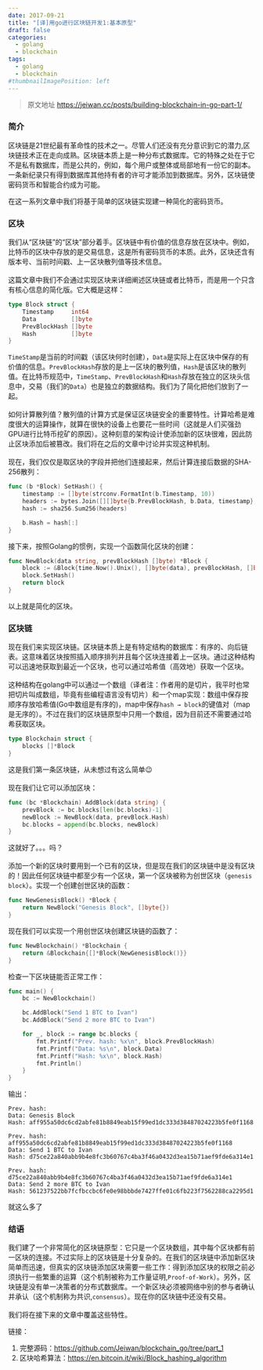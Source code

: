 ```yaml
---
date: 2017-09-21
title: "[译]用go进行区块链开发1:基本原型"
draft: false
categories:
  - golang
  - blockchain
tags:
  - golang
  - blockchain
#thumbnailImagePosition: left
---
```


>原文地址 https://jeiwan.cc/posts/building-blockchain-in-go-part-1/

### 简介
区块链是21世纪最有革命性的技术之一。尽管人们还没有充分意识到它的潜力,区块链技术正在走向成熟。区块链本质上是一种分布式数据库。它的特殊之处在于它不是私有数据库，而是公共的，例如，每个用户或整体或局部地有一份它的副本。一条新纪录只有得到数据库其他持有者的许可才能添加到数据库。另外，区块链使密码货币和智能合约成为可能。

<!--more-->
在这一系列文章中我们将基于简单的区块链实现建一种简化的密码货币。

### 区块
我们从“区块链”的“区块”部分着手。区块链中有价值的信息存放在区块中。例如，比特币的区块中存放的是交易信息，这是所有密码货币的本质。此外，区块还含有版本号、当前时间戳、上一区块散列值等技术信息。<br><br>
这篇文章中我们不会通过实现区块来详细阐述区块链或者比特币，而是用一个只含有核心信息的简化版。它大概是这样：
```go
type Block struct {
	Timestamp     int64
	Data          []byte
	PrevBlockHash []byte
	Hash          []byte
}
```
`TimeStamp`是当前的时间戳（该区块何时创建），`Data`是实际上在区块中保存的有价值的信息。`PrevBlockHash`存放的是上一区块的散列值，`Hash`是该区块的散列值。在比特币规范中，`TimeStamp`、`PrevBlockHash`和`Hash`存放在独立的区块头信息中，交易（我们的`Data`）也是独立的数据结构。我们为了简化把他们放到了一起。<br><br>
如何计算散列值？散列值的计算方式是保证区块链安全的重要特性。计算哈希是难度很大的运算操作，就算在很快的设备上也要花一些时间（这就是人们买强劲GPU进行比特币挖矿的原因）。这种刻意的架构设计使添加新的区块很难，因此防止区块添加后被篡改。我们将在之后的文章中讨论并实现这种机制。<br><br>
现在，我们仅仅是取区块的字段并把他们连接起来，然后计算连接后数据的SHA-256散列：
```go
func (b *Block) SetHash() {
	timestamp := []byte(strconv.FormatInt(b.Timestamp, 10))
	headers := bytes.Join([][]byte{b.PrevBlockHash, b.Data, timestamp}, []byte{})
	hash := sha256.Sum256(headers)

	b.Hash = hash[:]
}
```
接下来，按照Golang的惯例，实现一个函数简化区块的创建：
```go
func NewBlock(data string, prevBlockHash []byte) *Block {
	block := &Block{time.Now().Unix(), []byte(data), prevBlockHash, []byte{}}
	block.SetHash()
	return block
}
```
以上就是简化的区块。

### 区块链
现在我们来实现区块链。区块链本质上是有特定结构的数据库：有序的、向后链表。这意味着区块按照插入顺序排列并且每个区块连接着上一区块。通过这种结构可以迅速地获取到最近一个区块，也可以通过哈希值（高效地）获取一个区块。<br><br>
这种结构在golang中可以通过一个数组（译者注：作者用的是切片，我平时也常把切片叫成数组，毕竟有些编程语言没有切片）和一个map实现：数组中保存按顺序存放哈希值(Go中数组是有序的)，map中保存`hash → block`的键值对（map是无序的）。不过在我们的区块链原型中只用一个数组，因为目前还不需要通过哈希获取区块。
```go
type Blockchain struct {
	blocks []*Block
}
```
这是我们第一条区块链，从未想过有这么简单😉<br><br>
现在我们让它可以添加区块：
```go
func (bc *Blockchain) AddBlock(data string) {
	prevBlock := bc.blocks[len(bc.blocks)-1]
	newBlock := NewBlock(data, prevBlock.Hash)
	bc.blocks = append(bc.blocks, newBlock)
}
```
这就好了。。。吗？<br><br>
添加一个新的区块时要用到一个已有的区块，但是现在我们的区块链中是没有区块的！因此任何区块链中都至少有一个区块，第一个区块被称为创世区块（`genesis block`）。实现一个创建创世区块的函数：
```go
func NewGenesisBlock() *Block {
	return NewBlock("Genesis Block", []byte{})
}
```
现在我们可以实现一个用创世区块创建区块链的函数了：
```go
func NewBlockchain() *Blockchain {
	return &Blockchain{[]*Block{NewGenesisBlock()}}
}
```
检查一下区块链能否正常工作：
```go
func main() {
	bc := NewBlockchain()

	bc.AddBlock("Send 1 BTC to Ivan")
	bc.AddBlock("Send 2 more BTC to Ivan")

	for _, block := range bc.blocks {
		fmt.Printf("Prev. hash: %x\n", block.PrevBlockHash)
		fmt.Printf("Data: %s\n", block.Data)
		fmt.Printf("Hash: %x\n", block.Hash)
		fmt.Println()
	}
}
```
输出：
```
Prev. hash:
Data: Genesis Block
Hash: aff955a50dc6cd2abfe81b8849eab15f99ed1dc333d38487024223b5fe0f1168

Prev. hash: aff955a50dc6cd2abfe81b8849eab15f99ed1dc333d38487024223b5fe0f1168
Data: Send 1 BTC to Ivan
Hash: d75ce22a840abb9b4e8fc3b60767c4ba3f46a0432d3ea15b71aef9fde6a314e1

Prev. hash: d75ce22a840abb9b4e8fc3b60767c4ba3f46a0432d3ea15b71aef9fde6a314e1
Data: Send 2 more BTC to Ivan
Hash: 561237522bb7fcfbccbc6fe0e98bbbde7427ffe01c6fb223f7562288ca2295d1
```
就这么多了

### 结语
我们建了一个非常简化的区块链原型：它只是一个区块数组，其中每个区块都有前一区块的连接。不过实际上的区块链是十分复杂的。在我们的区块链中添加新区块简单而迅速，但真实的区块链添加区块需要一些工作：得到添加区块的权限之前必须执行一些繁重的运算（这个机制被称为工作量证明,`Proof-of-Work`）。另外，区块链是没有单一决策者的分布式数据库。一个新区块必须被网络中别的参与者确认并承认（这个机制称为共识,`consensus`）。现在你的区块链中还没有交易。<br><br>
我们将在接下来的文章中覆盖这些特性。


链接：<br>
1. 完整源码：https://github.com/Jeiwan/blockchain_go/tree/part_1<br>
2. 区块哈希算法：https://en.bitcoin.it/wiki/Block_hashing_algorithm
